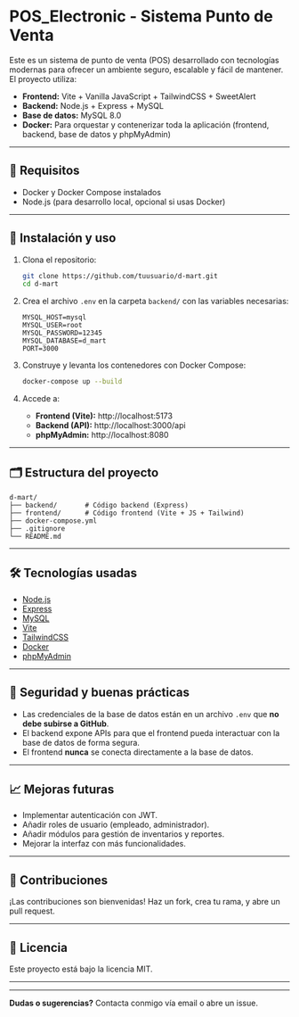 # POS_Electronic - Sistema Punto de Venta

Este es un sistema de punto de venta (POS) desarrollado con tecnologías modernas para ofrecer un ambiente seguro, escalable y fácil de mantener. El proyecto utiliza:

- **Frontend:** Vite + Vanilla JavaScript + TailwindCSS + SweetAlert
- **Backend:** Node.js + Express + MySQL
- **Base de datos:** MySQL 8.0
- **Docker:** Para orquestar y contenerizar toda la aplicación (frontend, backend, base de datos y phpMyAdmin)

---

## 🔧 Requisitos

- Docker y Docker Compose instalados
- Node.js (para desarrollo local, opcional si usas Docker)

---

## 🚀 Instalación y uso

1. Clona el repositorio:

   ```bash
   git clone https://github.com/tuusuario/d-mart.git
   cd d-mart
   ```

2. Crea el archivo `.env` en la carpeta `backend/` con las variables necesarias:

   ```env
   MYSQL_HOST=mysql
   MYSQL_USER=root
   MYSQL_PASSWORD=12345
   MYSQL_DATABASE=d_mart
   PORT=3000
   ```

3. Construye y levanta los contenedores con Docker Compose:

   ```bash
   docker-compose up --build
   ```

4. Accede a:

   - **Frontend (Vite):** http://localhost:5173
   - **Backend (API):** http://localhost:3000/api
   - **phpMyAdmin:** http://localhost:8080

---

## 🗂 Estructura del proyecto

```
d-mart/
├── backend/       # Código backend (Express)
├── frontend/      # Código frontend (Vite + JS + Tailwind)
├── docker-compose.yml
├── .gitignore
└── README.md
```

---

## 🛠 Tecnologías usadas

- [Node.js](https://nodejs.org/)
- [Express](https://expressjs.com/)
- [MySQL](https://www.mysql.com/)
- [Vite](https://vitejs.dev/)
- [TailwindCSS](https://tailwindcss.com/)
- [Docker](https://www.docker.com/)
- [phpMyAdmin](https://www.phpmyadmin.net/)

---

## 🔐 Seguridad y buenas prácticas

- Las credenciales de la base de datos están en un archivo `.env` que **no debe subirse a GitHub**.
- El backend expone APIs para que el frontend pueda interactuar con la base de datos de forma segura.
- El frontend **nunca** se conecta directamente a la base de datos.

---

## 📈 Mejoras futuras

- Implementar autenticación con JWT.
- Añadir roles de usuario (empleado, administrador).
- Añadir módulos para gestión de inventarios y reportes.
- Mejorar la interfaz con más funcionalidades.

---

## 🤝 Contribuciones

¡Las contribuciones son bienvenidas! Haz un fork, crea tu rama, y abre un pull request.

---

## 📄 Licencia

Este proyecto está bajo la licencia MIT.

---

---

**Dudas o sugerencias?** Contacta conmigo vía email o abre un issue.
